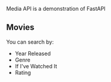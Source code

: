Media API is a demonstration of FastAPI

## Movies

You can search by:

- Year Released
- Genre
- If I've Watched It
- Rating

##
